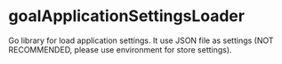 # goalApplicationSettingsLoader
Go library for load application settings. It use JSON file as settings (NOT RECOMMENDED, please use environment for store settings).
